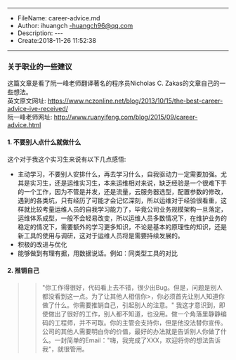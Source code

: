 ___
- FileName: career-advice.md
- Author: ihuangch -huangch96@qq.com
- Description: ---
- Create:2018-11-26 11:52:38
___

### 关于职业的一些建议
这篇文章是看了阮一峰老师翻译著名的程序员Nicholas C. Zakas的文章自己的一些想法。  
英文原文网址: https://www.nczonline.net/blog/2013/10/15/the-best-career-advice-ive-received/  
阮一峰老师网址: http://www.ruanyifeng.com/blog/2015/09/career-advice.html

#### 1. 不要别人点什么就做什么
这个对于我这个实习生来说有以下几点感悟:
- 主动学习，不要别人安排什么，再去学习什么，自我驱动力一定需要加强。尤其是实习生，还是运维实习生，本来运维相对来说，缺乏经验是一个很难下手的一个工作，因为不管是并发，还是流量，云服务器选型，配置参数的修改，遇到的各类坑，只有经历了可能才会记忆深刻，所以运维对于经验很看重，这样就比较考量运维人员的自我学习能力了，毕竟公司业务规模架构一旦落定，运维体系成型，一般不会轻易改变，所以运维人员多数情况下，在维护业务的稳定的情况下，需要额外的学习更多知识，不论是基本的原理性的知识，还是新工具的使用与调研，这对于运维人员将是需要持续发展的。
- 积极的改进与优化
- 能够做到有理有据，用数据说话。例如：同类型工具的对比

#### 2. 推销自己
>> "你工作得很好，代码看上去不错，很少出Bug。但是，问题是别人都没看到这一点。为了让其他人相信你>，你必须首先让别人知道你做了什么。你需要推销自己，引起别人的注意。"
>> 我这才意识到，即使做出了很好的工作，别人都不知道，也没用。做一个角落里静静编码的工程师，并不可取。你的主管会支持你，但是他没法替你宣传。公司的其他人需要明白你的价值，最好的办法就是告诉别人你做了什么。一封简单的Email："嗨，我完成了XXX，欢迎将你的想法告诉我"，就很管用。




